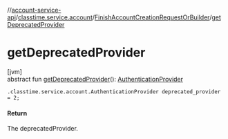 //[account-service-api](../../../index.md)/[classtime.service.account](../index.md)/[FinishAccountCreationRequestOrBuilder](index.md)/[getDeprecatedProvider](get-deprecated-provider.md)

# getDeprecatedProvider

[jvm]\
abstract fun [getDeprecatedProvider](get-deprecated-provider.md)(): [AuthenticationProvider](../-authentication-provider/index.md)

`.classtime.service.account.AuthenticationProvider deprecated_provider = 2;`

#### Return

The deprecatedProvider.
